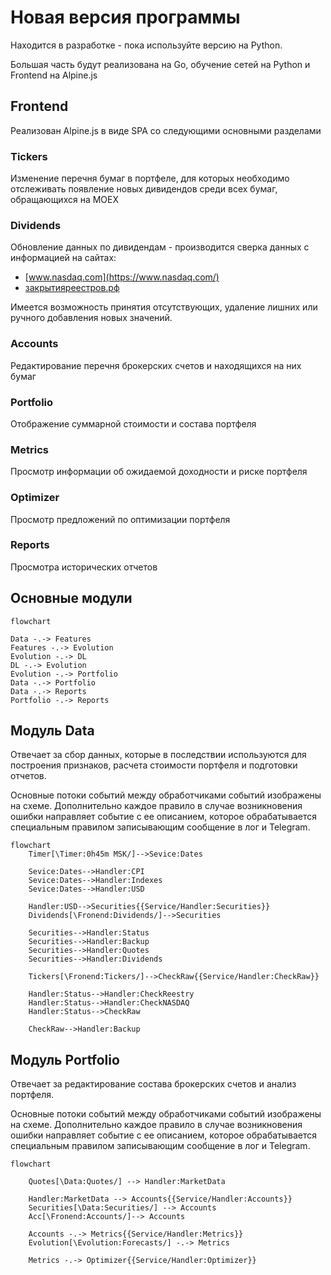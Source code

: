 # Новая версия программы

Находится в разработке - пока используйте версию на Python.

Большая часть будут реализована на Go, обучение сетей на Python и Frontend на Alpine.js

## Frontend

Реализован Alpine.js в виде SPA со следующими основными разделами


### Tickers

Изменение перечня бумаг в портфеле, для которых необходимо отслеживать появление новых дивидендов среди всех бумаг, 
обращающихся на MOEX

### Dividends

Обновление данных по дивидендам - производится сверка данных с информацией на сайтах:

- [www.nasdaq.com](https://www.nasdaq.com/)
- [закрытияреестров.рф](https://закрытияреестров.рф/)

Имеется возможность принятия отсутствующих, удаление лишних или ручного добавления новых значений.

### Accounts

Редактирование перечня брокерских счетов и находящихся на них бумаг

### Portfolio

Отображение суммарной стоимости и состава портфеля

### Metrics

Просмотр информации об ожидаемой доходности и риске портфеля

### Optimizer

Просмотр предложений по оптимизации портфеля

### Reports

Просмотра исторических отчетов


## Основные модули
```mermaid
flowchart

Data -.-> Features
Features -.-> Evolution
Evolution -.-> DL
DL -.-> Evolution
Evolution -.-> Portfolio
Data -.-> Portfolio
Data -.-> Reports
Portfolio -.-> Reports
```

## Модуль Data

Отвечает за сбор данных, которые в последствии используются для построения признаков, расчета стоимости портфеля и 
подготовки отчетов.

Основные потоки событий между обработчиками событий изображены на схеме. Дополнительно каждое правило в случае 
возникновения ошибки направляет событие с ее описанием, которое обрабатывается специальным правилом записывающим 
сообщение в лог и Telegram.

```mermaid
flowchart
    Timer[\Timer:0h45m MSK/]-->Sevice:Dates
    
    Sevice:Dates-->Handler:CPI
    Sevice:Dates-->Handler:Indexes
    Sevice:Dates-->Handler:USD
    
    Handler:USD-->Securities{{Service/Handler:Securities}}
    Dividends[\Fronend:Dividends/]-->Securities
    
    Securities-->Handler:Status
    Securities-->Handler:Backup
    Securities-->Handler:Quotes
	Securities-->Handler:Dividends

    Tickers[\Fronend:Tickers/]-->CheckRaw{{Service/Handler:CheckRaw}}
    
    Handler:Status-->Handler:CheckReestry
    Handler:Status-->Handler:CheckNASDAQ
    Handler:Status-->CheckRaw
    
    CheckRaw-->Handler:Backup
```

## Модуль Portfolio

Отвечает за редактирование состава брокерских счетов и анализ портфеля.

Основные потоки событий между обработчиками событий изображены на схеме. Дополнительно каждое правило в случае
возникновения ошибки направляет событие с ее описанием, которое обрабатывается специальным правилом записывающим
сообщение в лог и Telegram.

```mermaid
flowchart

    Quotes[\Data:Quotes/] --> Handler:MarketData
    
    Handler:MarketData --> Accounts{{Service/Handler:Accounts}}
    Securities[\Data:Securities/] --> Accounts
    Acc[\Fronend:Accounts/]--> Accounts
    
    Accounts -.-> Metrics{{Service/Handler:Metrics}}
    Evolution[\Evolution:Forecasts/] -.-> Metrics
    
    Metrics -.-> Optimizer{{Service/Handler:Optimizer}}
```
